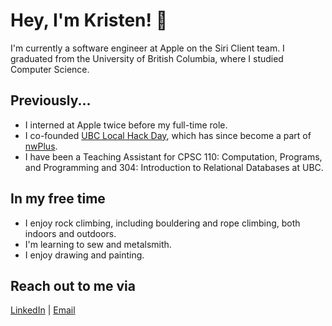 # Hey, I'm Kristen! 👋

I'm currently a software engineer at Apple on the Siri Client team. I graduated from the University of British Columbia, where I studied Computer Science. 

## Previously...

- I interned at Apple twice before my full-time role.
- I co-founded [UBC Local Hack Day](https://lhd.nwplus.io), which has since become a part of [nwPlus](https://www.nwplus.io).
- I have been a Teaching Assistant for CPSC 110: Computation, Programs, and Programming and 304: Introduction to Relational Databases at UBC.

## In my free time

- I enjoy rock climbing, including bouldering and rope climbing, both indoors and outdoors.
- I'm learning to sew and metalsmith.
- I enjoy drawing and painting.

## Reach out to me via

[LinkedIn](https://linkedin.com/in/kristenkwong) | [Email](kristenkwong@gmail.com)

<!--
**kristenkwong/kristenkwong** is a ✨ _special_ ✨ repository because its `README.md` (this file) appears on your GitHub profile.

Here are some ideas to get you started:

- 🔭 I’m currently working on ...
- 🌱 I’m currently learning ...
- 👯 I’m looking to collaborate on ...
- 🤔 I’m looking for help with ...
- 💬 Ask me about ...
- 📫 How to reach me: ...
- 😄 Pronouns: ...
- ⚡ Fun fact: ...
-->
